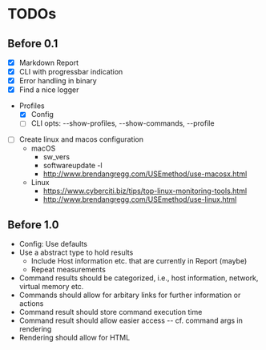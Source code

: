 # TODOs

## Before 0.1

* [x] Markdown Report
* [x] CLI with progressbar indication
* [x] Error handling in binary
* [x] Find a nice logger 
* Profiles
    * [X] Config
    * [ ] CLI opts: --show-profiles, --show-commands, --profile
* [ ] Create linux and macos configuration
    * macOS
        * sw_vers
        * softwareupdate -l
        * http://www.brendangregg.com/USEmethod/use-macosx.html
    * Linux
        * https://www.cyberciti.biz/tips/top-linux-monitoring-tools.html
        * http://www.brendangregg.com/USEmethod/use-linux.html

## Before 1.0

* Config: Use defaults
* Use a abstract type to hold results
    * Include Host information etc. that are currently in Report (maybe)
    * Repeat measurements
* Command results should be categorized, i.e., host information, network, virtual memory etc.
* Commands should allow for arbitary links for further information or actions
* Command result should store command execution time
* Command result should allow easier access -- cf. command args in rendering
* Rendering should allow for HTML

